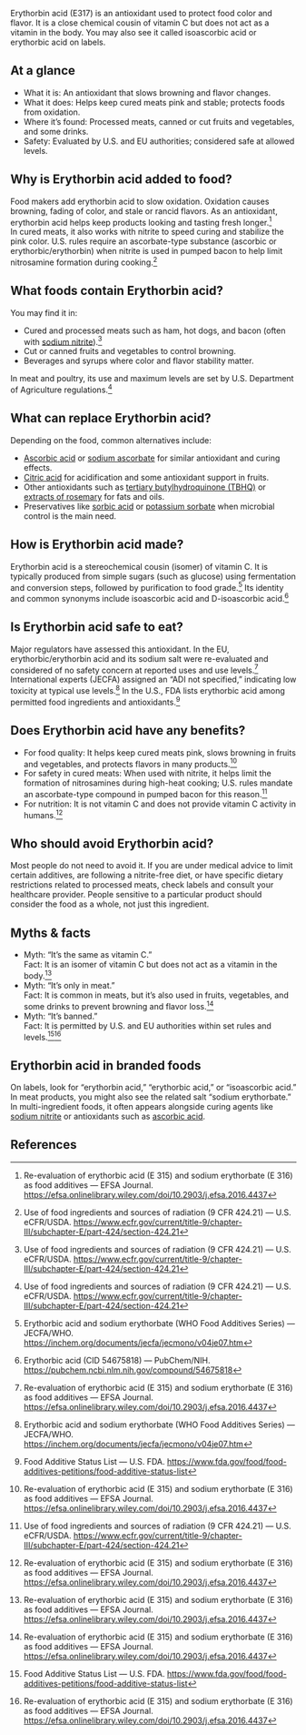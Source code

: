 Erythorbin acid (E317) is an antioxidant used to protect food color and flavor. It is a close chemical cousin of vitamin C but does not act as a vitamin in the body. You may also see it called isoascorbic acid or erythorbic acid on labels.

<!--more-->

## At a glance
- What it is: An antioxidant that slows browning and flavor changes.
- What it does: Helps keep cured meats pink and stable; protects foods from oxidation.
- Where it’s found: Processed meats, canned or cut fruits and vegetables, and some drinks.
- Safety: Evaluated by U.S. and EU authorities; considered safe at allowed levels.

## Why is Erythorbin acid added to food?
Food makers add erythorbin acid to slow oxidation. Oxidation causes browning, fading of color, and stale or rancid flavors. As an antioxidant, erythorbin acid helps keep products looking and tasting fresh longer.[^3]  
In cured meats, it also works with nitrite to speed curing and stabilize the pink color. U.S. rules require an ascorbate-type substance (ascorbic or erythorbic/erythorbin) when nitrite is used in pumped bacon to help limit nitrosamine formation during cooking.[^2]

## What foods contain Erythorbin acid?
You may find it in:
- Cured and processed meats such as ham, hot dogs, and bacon (often with [sodium nitrite](/e250-sodium-nitrite)).[^2]
- Cut or canned fruits and vegetables to control browning.
- Beverages and syrups where color and flavor stability matter.

In meat and poultry, its use and maximum levels are set by U.S. Department of Agriculture regulations.[^2]

## What can replace Erythorbin acid?
Depending on the food, common alternatives include:
- [Ascorbic acid](/e300-ascorbic-acid) or [sodium ascorbate](/e301-sodium-ascorbate) for similar antioxidant and curing effects.
- [Citric acid](/e330-citric-acid) for acidification and some antioxidant support in fruits.
- Other antioxidants such as [tertiary butylhydroquinone (TBHQ)](/e319-tertiary-butylhydroquinone-tbhq) or [extracts of rosemary](/e392-extracts-of-rosemary) for fats and oils.
- Preservatives like [sorbic acid](/e200-sorbic-acid) or [potassium sorbate](/e202-potassium-sorbate) when microbial control is the main need.

## How is Erythorbin acid made?
Erythorbin acid is a stereochemical cousin (isomer) of vitamin C. It is typically produced from simple sugars (such as glucose) using fermentation and conversion steps, followed by purification to food grade.[^4] Its identity and common synonyms include isoascorbic acid and D-isoascorbic acid.[^5]

## Is Erythorbin acid safe to eat?
Major regulators have assessed this antioxidant. In the EU, erythorbic/erythorbin acid and its sodium salt were re-evaluated and considered of no safety concern at reported uses and use levels.[^3] International experts (JECFA) assigned an “ADI not specified,” indicating low toxicity at typical use levels.[^4] In the U.S., FDA lists erythorbic acid among permitted food ingredients and antioxidants.[^1]

## Does Erythorbin acid have any benefits?
- For food quality: It helps keep cured meats pink, slows browning in fruits and vegetables, and protects flavors in many products.[^3]
- For safety in cured meats: When used with nitrite, it helps limit the formation of nitrosamines during high-heat cooking; U.S. rules mandate an ascorbate-type compound in pumped bacon for this reason.[^2]  
- For nutrition: It is not vitamin C and does not provide vitamin C activity in humans.[^3]

## Who should avoid Erythorbin acid?
Most people do not need to avoid it. If you are under medical advice to limit certain additives, are following a nitrite-free diet, or have specific dietary restrictions related to processed meats, check labels and consult your healthcare provider. People sensitive to a particular product should consider the food as a whole, not just this ingredient.

## Myths & facts
- Myth: “It’s the same as vitamin C.”  
  Fact: It is an isomer of vitamin C but does not act as a vitamin in the body.[^3]
- Myth: “It’s only in meat.”  
  Fact: It is common in meats, but it’s also used in fruits, vegetables, and some drinks to prevent browning and flavor loss.[^3]
- Myth: “It’s banned.”  
  Fact: It is permitted by U.S. and EU authorities within set rules and levels.[^1][^3]

## Erythorbin acid in branded foods
On labels, look for “erythorbin acid,” “erythorbic acid,” or “isoascorbic acid.” In meat products, you might also see the related salt “sodium erythorbate.” In multi-ingredient foods, it often appears alongside curing agents like [sodium nitrite](/e250-sodium-nitrite) or antioxidants such as [ascorbic acid](/e300-ascorbic-acid).

## References
[^1]: Food Additive Status List — U.S. FDA. https://www.fda.gov/food/food-additives-petitions/food-additive-status-list
[^2]: Use of food ingredients and sources of radiation (9 CFR 424.21) — U.S. eCFR/USDA. https://www.ecfr.gov/current/title-9/chapter-III/subchapter-E/part-424/section-424.21
[^3]: Re-evaluation of erythorbic acid (E 315) and sodium erythorbate (E 316) as food additives — EFSA Journal. https://efsa.onlinelibrary.wiley.com/doi/10.2903/j.efsa.2016.4437
[^4]: Erythorbic acid and sodium erythorbate (WHO Food Additives Series) — JECFA/WHO. https://inchem.org/documents/jecfa/jecmono/v04je07.htm
[^5]: Erythorbic acid (CID 54675818) — PubChem/NIH. https://pubchem.ncbi.nlm.nih.gov/compound/54675818
